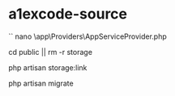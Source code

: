 # a1excode-source

``
nano \app\Providers\AppServiceProvider.php

cd public || rm -r storage

php artisan storage:link

php artisan migrate
```
